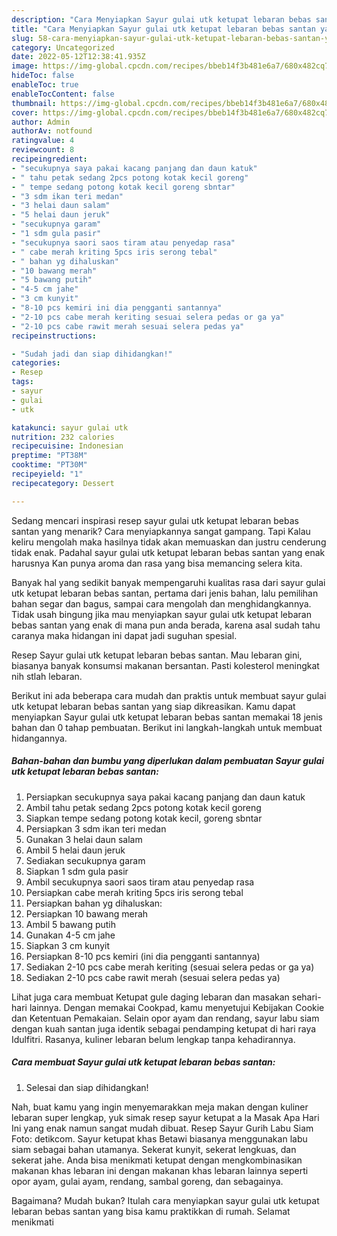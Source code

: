 ```yaml
---
description: "Cara Menyiapkan Sayur gulai utk ketupat lebaran bebas santan yang Bikin Ngiler, Buat Buka Puasa}"
title: "Cara Menyiapkan Sayur gulai utk ketupat lebaran bebas santan yang Bikin Ngiler, Buat Buka Puasa}"
slug: 58-cara-menyiapkan-sayur-gulai-utk-ketupat-lebaran-bebas-santan-yang-bikin-ngiler-buat-buka-puasa
category: Uncategorized
date: 2022-05-12T12:38:41.935Z
image: https://img-global.cpcdn.com/recipes/bbeb14f3b481e6a7/680x482cq70/sayur-gulai-utk-ketupat-lebaran-bebas-santan-foto-resep-utama.jpg
hideToc: false
enableToc: true
enableTocContent: false
thumbnail: https://img-global.cpcdn.com/recipes/bbeb14f3b481e6a7/680x482cq70/sayur-gulai-utk-ketupat-lebaran-bebas-santan-foto-resep-utama.jpg
cover: https://img-global.cpcdn.com/recipes/bbeb14f3b481e6a7/680x482cq70/sayur-gulai-utk-ketupat-lebaran-bebas-santan-foto-resep-utama.jpg
author: Admin
authorAv: notfound
ratingvalue: 4
reviewcount: 8
recipeingredient:
- "secukupnya saya pakai kacang panjang dan daun katuk"
- " tahu petak sedang 2pcs potong kotak kecil goreng"
- " tempe sedang potong kotak kecil goreng sbntar"
- "3 sdm ikan teri medan"
- "3 helai daun salam"
- "5 helai daun jeruk"
- "secukupnya garam"
- "1 sdm gula pasir"
- "secukupnya saori saos tiram atau penyedap rasa"
- " cabe merah kriting 5pcs iris serong tebal"
- " bahan yg dihaluskan"
- "10 bawang merah"
- "5 bawang putih"
- "4-5 cm jahe"
- "3 cm kunyit"
- "8-10 pcs kemiri ini dia pengganti santannya"
- "2-10 pcs cabe merah keriting sesuai selera pedas or ga ya"
- "2-10 pcs cabe rawit merah sesuai selera pedas ya"
recipeinstructions:

- "Sudah jadi dan siap dihidangkan!"
categories:
- Resep
tags:
- sayur
- gulai
- utk

katakunci: sayur gulai utk 
nutrition: 232 calories
recipecuisine: Indonesian
preptime: "PT38M"
cooktime: "PT30M"
recipeyield: "1"
recipecategory: Dessert

---
```



Sedang mencari inspirasi resep sayur gulai utk ketupat lebaran bebas santan yang menarik? Cara menyiapkannya sangat gampang. Tapi Kalau keliru mengolah maka hasilnya tidak akan memuaskan dan justru cenderung tidak enak. Padahal sayur gulai utk ketupat lebaran bebas santan yang enak harusnya Kan punya aroma dan rasa yang bisa memancing selera kita.


Banyak hal yang sedikit banyak mempengaruhi kualitas rasa dari sayur gulai utk ketupat lebaran bebas santan, pertama dari jenis bahan, lalu pemilihan bahan segar dan bagus, sampai cara mengolah dan menghidangkannya. Tidak usah bingung jika mau menyiapkan sayur gulai utk ketupat lebaran bebas santan yang enak di mana pun anda berada, karena asal sudah tahu caranya maka hidangan ini dapat jadi suguhan spesial.

Resep Sayur gulai utk ketupat lebaran bebas santan. Mau lebaran gini, biasanya banyak konsumsi makanan bersantan. Pasti kolesterol meningkat nih stlah lebaran.


Berikut ini ada beberapa cara mudah dan praktis untuk membuat sayur gulai utk ketupat lebaran bebas santan yang siap dikreasikan. Kamu dapat menyiapkan Sayur gulai utk ketupat lebaran bebas santan memakai 18 jenis bahan dan 0 tahap pembuatan. Berikut ini langkah-langkah untuk membuat hidangannya.

<!--inarticleads1-->

##### Bahan-bahan dan bumbu yang diperlukan dalam pembuatan Sayur gulai utk ketupat lebaran bebas santan:

1. Persiapkan secukupnya saya pakai kacang panjang dan daun katuk
1. Ambil  tahu petak sedang 2pcs potong kotak kecil goreng
1. Siapkan  tempe sedang potong kotak kecil, goreng sbntar
1. Persiapkan 3 sdm ikan teri medan
1. Gunakan 3 helai daun salam
1. Ambil 5 helai daun jeruk
1. Sediakan secukupnya garam
1. Siapkan 1 sdm gula pasir
1. Ambil secukupnya saori saos tiram atau penyedap rasa
1. Persiapkan  cabe merah kriting 5pcs iris serong tebal
1. Persiapkan  bahan yg dihaluskan:
1. Persiapkan 10 bawang merah
1. Ambil 5 bawang putih
1. Gunakan 4-5 cm jahe
1. Siapkan 3 cm kunyit
1. Persiapkan 8-10 pcs kemiri (ini dia pengganti santannya)
1. Sediakan 2-10 pcs cabe merah keriting (sesuai selera pedas or ga ya)
1. Sediakan 2-10 pcs cabe rawit merah (sesuai selera pedas ya)


Lihat juga cara membuat Ketupat gule daging lebaran dan masakan sehari-hari lainnya. Dengan memakai Cookpad, kamu menyetujui Kebijakan Cookie dan Ketentuan Pemakaian. Selain opor ayam dan rendang, sayur labu siam dengan kuah santan juga identik sebagai pendamping ketupat di hari raya Idulfitri. Rasanya, kuliner lebaran belum lengkap tanpa kehadirannya. 

<!--inarticleads2-->

##### Cara membuat Sayur gulai utk ketupat lebaran bebas santan:


1. Selesai dan siap dihidangkan!

Nah, buat kamu yang ingin menyemarakkan meja makan dengan kuliner lebaran super lengkap, yuk simak resep sayur ketupat a la Masak Apa Hari Ini yang enak namun sangat mudah dibuat. Resep Sayur Gurih Labu Siam Foto: detikcom. Sayur ketupat khas Betawi biasanya menggunakan labu siam sebagai bahan utamanya. Sekerat kunyit, sekerat lengkuas, dan sekerat jahe. Anda bisa menikmati ketupat dengan mengkombinasikan makanan khas lebaran ini dengan makanan khas lebaran lainnya seperti opor ayam, gulai ayam, rendang, sambal goreng, dan sebagainya. 

Bagaimana? Mudah bukan? Itulah cara menyiapkan sayur gulai utk ketupat lebaran bebas santan yang bisa kamu praktikkan di rumah. Selamat menikmati
